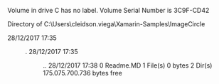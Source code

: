  Volume in drive C has no label.
 Volume Serial Number is 3C9F-CD42

 Directory of C:\Users\cleidson.viega\Xamarin-Samples\ImageCircle

28/12/2017  17:35    <DIR>          .
28/12/2017  17:35    <DIR>          ..
28/12/2017  17:38                 0 Readme.MD
               1 File(s)              0 bytes
               2 Dir(s)  175.075.700.736 bytes free
